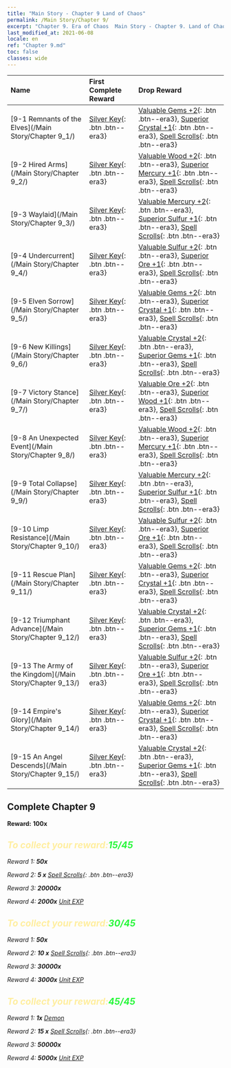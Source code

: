 ```yaml
---
title: "Main Story - Chapter 9 Land of Chaos"
permalink: /Main Story/Chapter 9/
excerpt: "Chapter 9. Era of Chaos  Main Story - Chapter 9. Land of Chaos"
last_modified_at: 2021-06-08
locale: en
ref: "Chapter 9.md"
toc: false
classes: wide
---
```


  | Name |  First Complete Reward | Drop Reward |
  |:------------|:------------|:------------| 
  | [9-1 Remnants of the Elves](/Main Story/Chapter 9_1/) | [Silver Key](/Items/con_693/){: .btn .btn--era3} | [Valuable Gems +2](/Items/mat_30/){: .btn .btn--era3}, [Superior Crystal +1](/Items/mat_24/){: .btn .btn--era3}, [Spell Scrolls](/Items/con_694/){: .btn .btn--era3} |
  | [9-2 Hired Arms](/Main Story/Chapter 9_2/) | [Silver Key](/Items/con_693/){: .btn .btn--era3} | [Valuable Wood +2](/Items/mat_27/){: .btn .btn--era3}, [Superior Mercury +1](/Items/mat_21/){: .btn .btn--era3}, [Spell Scrolls](/Items/con_694/){: .btn .btn--era3} |
  | [9-3 Waylaid](/Main Story/Chapter 9_3/) | [Silver Key](/Items/con_693/){: .btn .btn--era3} | [Valuable Mercury +2](/Items/mat_28/){: .btn .btn--era3}, [Superior Sulfur +1](/Items/mat_22/){: .btn .btn--era3}, [Spell Scrolls](/Items/con_694/){: .btn .btn--era3} |
  | [9-4 Undercurrent](/Main Story/Chapter 9_4/) | [Silver Key](/Items/con_693/){: .btn .btn--era3} | [Valuable Sulfur +2](/Items/mat_29/){: .btn .btn--era3}, [Superior Ore +1](/Items/mat_19/){: .btn .btn--era3}, [Spell Scrolls](/Items/con_694/){: .btn .btn--era3} |
  | [9-5 Elven Sorrow](/Main Story/Chapter 9_5/) | [Silver Key](/Items/con_693/){: .btn .btn--era3} | [Valuable Gems +2](/Items/mat_30/){: .btn .btn--era3}, [Superior Crystal +1](/Items/mat_24/){: .btn .btn--era3}, [Spell Scrolls](/Items/con_694/){: .btn .btn--era3} |
  | [9-6 New Killings](/Main Story/Chapter 9_6/) | [Silver Key](/Items/con_693/){: .btn .btn--era3} | [Valuable Crystal +2](/Items/mat_31/){: .btn .btn--era3}, [Superior Gems +1](/Items/mat_23/){: .btn .btn--era3}, [Spell Scrolls](/Items/con_694/){: .btn .btn--era3} |
  | [9-7 Victory Stance](/Main Story/Chapter 9_7/) | [Silver Key](/Items/con_693/){: .btn .btn--era3} | [Valuable Ore +2](/Items/mat_26/){: .btn .btn--era3}, [Superior Wood +1](/Items/mat_20/){: .btn .btn--era3}, [Spell Scrolls](/Items/con_694/){: .btn .btn--era3} |
  | [9-8 An Unexpected Event](/Main Story/Chapter 9_8/) | [Silver Key](/Items/con_693/){: .btn .btn--era3} | [Valuable Wood +2](/Items/mat_27/){: .btn .btn--era3}, [Superior Mercury +1](/Items/mat_21/){: .btn .btn--era3}, [Spell Scrolls](/Items/con_694/){: .btn .btn--era3} |
  | [9-9 Total Collapse](/Main Story/Chapter 9_9/) | [Silver Key](/Items/con_693/){: .btn .btn--era3} | [Valuable Mercury +2](/Items/mat_28/){: .btn .btn--era3}, [Superior Sulfur +1](/Items/mat_22/){: .btn .btn--era3}, [Spell Scrolls](/Items/con_694/){: .btn .btn--era3} |
  | [9-10 Limp Resistance](/Main Story/Chapter 9_10/) | [Silver Key](/Items/con_693/){: .btn .btn--era3} | [Valuable Sulfur +2](/Items/mat_29/){: .btn .btn--era3}, [Superior Ore +1](/Items/mat_19/){: .btn .btn--era3}, [Spell Scrolls](/Items/con_694/){: .btn .btn--era3} |
  | [9-11 Rescue Plan](/Main Story/Chapter 9_11/) | [Silver Key](/Items/con_693/){: .btn .btn--era3} | [Valuable Gems +2](/Items/mat_30/){: .btn .btn--era3}, [Superior Crystal +1](/Items/mat_24/){: .btn .btn--era3}, [Spell Scrolls](/Items/con_694/){: .btn .btn--era3} |
  | [9-12 Triumphant Advance](/Main Story/Chapter 9_12/) | [Silver Key](/Items/con_693/){: .btn .btn--era3} | [Valuable Crystal +2](/Items/mat_31/){: .btn .btn--era3}, [Superior Gems +1](/Items/mat_23/){: .btn .btn--era3}, [Spell Scrolls](/Items/con_694/){: .btn .btn--era3} |
  | [9-13 The Army of the Kingdom](/Main Story/Chapter 9_13/) | [Silver Key](/Items/con_693/){: .btn .btn--era3} | [Valuable Sulfur +2](/Items/mat_29/){: .btn .btn--era3}, [Superior Ore +1](/Items/mat_19/){: .btn .btn--era3}, [Spell Scrolls](/Items/con_694/){: .btn .btn--era3} |
  | [9-14 Empire's Glory](/Main Story/Chapter 9_14/) | [Silver Key](/Items/con_693/){: .btn .btn--era3} | [Valuable Gems +2](/Items/mat_30/){: .btn .btn--era3}, [Superior Crystal +1](/Items/mat_24/){: .btn .btn--era3}, [Spell Scrolls](/Items/con_694/){: .btn .btn--era3} |
  | [9-15 An Angel Descends](/Main Story/Chapter 9_15/) | [Silver Key](/Items/con_693/){: .btn .btn--era3} | [Valuable Crystal +2](/Items/mat_31/){: .btn .btn--era3}, [Superior Gems +1](/Items/mat_23/){: .btn .btn--era3}, [Spell Scrolls](/Items/con_694/){: .btn .btn--era3} |


## Complete Chapter 9

 **Reward:**  **100x** <i class="fas fa-gem"/>



## <span style="color: #ffeea0">To collect your reward:</span><span style="color: #27f73a">15/45</span>

 Reward 1:  **50x** <i class="fas fa-gem"/>

 Reward 2: **5 x** [Spell Scrolls](/Items/con_694/){: .btn .btn--era3}

 Reward 3:  **20000x** <i class="fas fa-coins"/>

 Reward 4:  **2000x** [Unit EXP](/Items/con_902/)



## <span style="color: #ffeea0">To collect your reward:</span><span style="color: #27f73a">30/45</span>

 Reward 1:  **50x** <i class="fas fa-gem"/>

 Reward 2: **10 x** [Spell Scrolls](/Items/con_694/){: .btn .btn--era3}

 Reward 3:  **30000x** <i class="fas fa-coins"/>

 Reward 4:  **3000x** [Unit EXP](/Items/con_902/)



## <span style="color: #ffeea0">To collect your reward:</span><span style="color: #27f73a">45/45</span>

 Reward 1:  **1x** [Demon](/units/Demon/)

 Reward 2: **15 x** [Spell Scrolls](/Items/con_694/){: .btn .btn--era3}

 Reward 3:  **50000x** <i class="fas fa-coins"/>

 Reward 4:  **5000x** [Unit EXP](/Items/con_902/)

